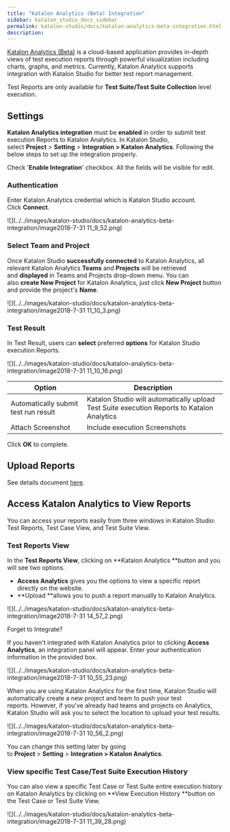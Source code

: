 ```yaml
---
title: "Katalon Analytics (Beta) Integration" 
sidebar: katalon_studio_docs_sidebar
permalink: katalon-studio/docs/katalon-analytics-beta-integration.html 
description: 
---
```

[Katalon Analytics (Beta)](/display/KA) is a cloud-based application provides in-depth views of test execution reports through powerful visualization including charts, graphs, and metrics. Currently, Katalon Analytics supports integration with Katalon Studio for better test report management.

Test Reports are only available for **Test Suite/Test Suite Collection** level execution.

Settings 
---------

**Katalon Analytics integration** must be **enabled** in order to submit test execution Reports to Katalon Analytics. In Katalon Studio, select **Project** > **Setting** > **Integration > Katalon Analytics**. Following the below steps to set up the integration properly.

Check '**Enable Integration**' checkbox. All the fields will be visible for edit.

### Authentication

Enter Katalon Analytics credential which is Katalon Studio account. Click **Connect**.

![](../../images/katalon-studio/docs/katalon-analytics-beta-integration/image2018-7-31 11_9_52.png)

### Select Team and Project

Once Katalon Studio **successfully connected** to Katalon Analytics, all relevant Katalon Analytics **Teams** and **Projects** will be retrieved and **displayed** in Teams and Projects drop-down menu. You can also **create New Project** for Katalon Analytics, just click **New Project** button and provide the project's **Name**. 

![](../../images/katalon-studio/docs/katalon-analytics-beta-integration/image2018-7-31 11_10_3.png)

### Test Result

In Test Result, users can **select** preferred **options** for Katalon Studio execution Reports.

![](../../images/katalon-studio/docs/katalon-analytics-beta-integration/image2018-7-31 11_10_16.png)

<table class="wrapped confluenceTable" style="table-layout: fixed;"><thead><tr><th class="xtd-0-0 confluenceTh" style="">Option</th><th class="xtd-0-1 confluenceTh" style="">Description</th></tr></thead><tbody style=""><tr class="xtr-1" style=""><td class="xtd-1-0 confluenceTd" style="">Automatically submit test run result</td><td class="xtd-1-1 confluenceTd" style="">Katalon Studio will automatically upload Test Suite execution Reports to Katalon Analytics</td></tr><tr class="xtr-2" style=""><td class="xtd-2-0 confluenceTd" style="">Attach Screenshot</td><td class="xtd-2-1 confluenceTd" style="">Include execution Screenshots</td></tr></tbody></table>

Click **OK** to complete. 

Upload Reports
--------------

See details document [here](https://docs.katalon.com/x/wBxO).

Access Katalon Analytics to View Reports
----------------------------------------

You can access your reports easily from three windows in Katalon Studio: Test Reports, Test Case View, and Test Suite View. 

### Test Reports View

In the **Test Reports View**, clicking on **Katalon Analytics **button and you will see two options. 

*   **Access Analytics** gives you the options to view a specific report directly on the website. 
*   **Upload **allows you to push a report manually to Katalon Analytics. 

![](../../images/katalon-studio/docs/katalon-analytics-beta-integration/image2018-7-31 14_57_2.png)

Forget to Integrate?

If you haven't integrated with Katalon Analytics prior to clicking **Access Analytics**, an integration panel will appear. Enter your authentication information in the provided box.

![](../../images/katalon-studio/docs/katalon-analytics-beta-integration/image2018-7-31 10_55_23.png)

When you are using Katalon Analytics for the first time, Katalon Studio will automatically create a new project and team to push your test reports. However, if you've already had teams and projects on Analytics, Katalon Studio will ask you to select the location to upload your test results.

![](../../images/katalon-studio/docs/katalon-analytics-beta-integration/image2018-7-31 10_56_2.png)

You can change this setting later by going to **Project** > **Setting** > **Integration > Katalon Analytics**. 

### View specific Test Case/Test Suite Execution History

You can also view a specific Test Case or Test Suite entire execution history on Katalon Analytics by clicking on **View Execution History **button on the Test Case or Test Suite View.  

![](../../images/katalon-studio/docs/katalon-analytics-beta-integration/image2018-7-31 11_39_28.png)